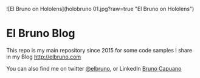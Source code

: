 ![El Bruno on Hololens](holobruno 01.jpg?raw=true "El Bruno on Hololens")

# El Bruno Blog
This repo is my main repository since 2015 for some code samples I share in my Blog
http://elbruno.com

You can also find me on twitter [@elbruno](https://twitter.com/elbruno), or LinkedIn [Bruno Capuano](https://www.linkedin.com/in/elbruno)
